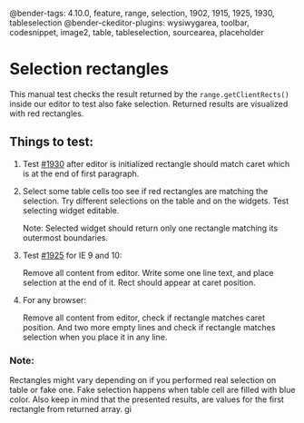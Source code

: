 @bender-tags: 4.10.0, feature, range, selection, 1902, 1915, 1925, 1930, tableselection
@bender-ckeditor-plugins: wysiwygarea, toolbar, codesnippet, image2, table, tableselection, sourcearea, placeholder

# Selection rectangles

This manual test checks the result returned by the `range.getClientRects()` inside our editor to test also fake selection. Returned results are visualized with red rectangles.

## Things to test:

1. Test [#1930](https://github.com/ckeditor/ckeditor-dev/issues/1930) after editor is initialized rectangle should match caret which is at the end of first paragraph.

1. Select some table cells too see if red rectangles are matching the selection. Try different selections on the table and on the widgets.
Test selecting widget editable.

	Note: Selected widget should return only one rectangle matching its outermost boundaries.

1. Test [#1925](https://github.com/ckeditor/ckeditor-dev/issues/1925) for IE 9 and 10:

	Remove all content from editor. Write some one line text, and place selection at the end of it. Rect should appear at caret position.

1. For any browser:

	Remove all content from editor, check if rectangle matches caret position. And two more empty lines and check if rectangle matches selection when you place it in any line.

### Note:

Rectangles might vary depending on if you performed real selection on table or fake one. Fake selection happens when table cell are filled with blue color. Also keep in mind that the presented results, are values for the first rectangle from returned array.
gi
